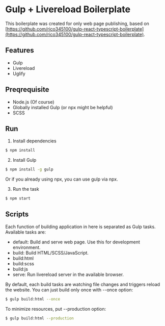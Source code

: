 # Gulp + Livereload Boilerplate
This boilerplate was created for only web page publishing, based on [https://github.com/rico345100/gulp-react-typescript-boilerplate](https://github.com/rico345100/gulp-react-typescript-boilerplate).

## Features
- Gulp
- Livereload
- Uglify

## Preqrequisite
- Node.js (Of course)
- Globally installed Gulp (or npx might be helpful)
- SCSS

## Run
1. Install dependencies

```bash
$ npm install
```

2. Install Gulp

```bash
$ npm install -g gulp
```

Or if you already using npx, you can use gulp via npx.

3. Run the task

```bash
$ npm start
```

## Scripts
Each function of building application in here is separated as Gulp tasks. Available tasks are:
- default: Build and serve web page. Use this for development environment.
- build: Build HTML/SCSS/JavaScript.
- build:html
- build:scss
- build:js
- serve: Run livereload server in the available browser.

By default, each build tasks are watching file changes and triggers reload the website. You can just build only once with --once option:

```bash
$ gulp build:html --once
```

To minimize resources, put --production option:

```bash
$ gulp build:html --production
```
